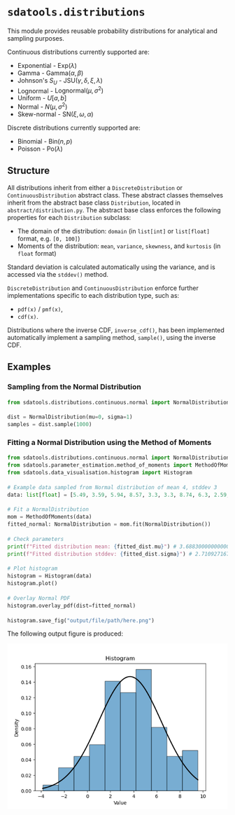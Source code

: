 # `sdatools.distributions`

This module provides reusable probability distributions for analytical and sampling purposes.

Continuous distributions currently supported are:

- Exponential - $\text{Exp}(\lambda)$
- Gamma - $\text{Gamma}(\alpha, \beta)$
- Johnson's $S_U$ - $\text{JSU}(\gamma, \delta, \xi, \lambda)$
- Lognormal - $\text{Lognormal}(\mu, \sigma^2)$
- Uniform - $U[a, b]$
- Normal - $N(\mu,\sigma^2)$
- Skew-normal - $\text{SN}(\xi, \omega, \alpha)$

Discrete distributions currently supported are:

- Binomial - $\text{Bin}(n, p)$
- Poisson - $\text{Po}(\lambda)$

## Structure

All distributions inherit from either a `DiscreteDistribution` or `ContinuousDistribution` abstract class. These abstract classes themselves inherit from the abstract base class `Distribution`, located in `abstract/distribution.py`. The abstract base class enforces the following properties for each `Distribution` subclass:

- The domain of the distribution: `domain` (in `list[int]` or `list[float]` format, e.g. `[0, 100]`)
- Moments of the distribution: `mean`, `variance`, `skewness`, and `kurtosis` (in `float` format)

Standard deviation is calculated automatically using the variance, and is accessed via the `stddev()` method.

`DiscreteDistribution` and `ContinuousDistribution` enforce further implementations specific to each distribution type, such as:

- `pdf(x)` / `pmf(x)`,
- `cdf(x)`.

Distributions where the inverse CDF, `inverse_cdf()`, has been implemented automatically implement a sampling method, `sample()`, using the inverse CDF.

## Examples

### Sampling from the Normal Distribution

```python
from sdatools.distributions.continuous.normal import NormalDistribution

dist = NormalDistribution(mu=0, sigma=1)
samples = dist.sample(1000) 
```

### Fitting a Normal Distribution using the Method of Moments

```python
from sdatools.distributions.continuous.normal import NormalDistribution
from sdatools.parameter_estimation.method_of_moments import MethodOfMoments
from sdatools.data_visualisation.histogram import Histogram

# Example data sampled from Normal distribution of mean 4, stddev 3
data: list[float] = [5.49, 3.59, 5.94, 8.57, 3.3, 3.3, 8.74, 6.3, 2.59, 5.63, 2.61, 2.6, 4.73, -1.74, -1.17, 2.31, 0.96, 4.94, 1.28, -0.24, 8.4, 3.32, 4.2, -0.27, 2.37, 4.33, 0.55, 5.13, 2.2, 3.12, 2.19, 9.56, 3.96, 0.83, 6.47, 0.34, 4.63, -1.88, 0.02, 4.59, 6.22, 4.51, 3.65, 3.1, -0.44, 1.84, 2.62, 7.17, 5.03, -1.29, 4.97, 2.84, 1.97, 5.84, 7.09, 6.79, 1.48, 3.07, 4.99, 6.93, 2.56, 3.44, 0.68, 0.41, 6.44, 8.07, 3.78, 7.01, 5.08, 2.06, 5.08, 8.61, 3.89, 8.69, -3.86, 6.47, 4.26, 3.1, 4.28, -1.96, 3.34, 5.07, 8.43, 2.45, 1.57, 2.49, 6.75, 4.99, 2.41, 5.54, 4.29, 6.91, 1.89, 3.02, 2.82, -0.39, 4.89, 4.78, 4.02, 3.3]
 
# Fit a NormalDistribution
mom = MethodOfMoments(data)
fitted_normal: NormalDistribution = mom.fit(NormalDistribution())

# Check parameters
print(f"Fitted distribution mean: {fitted_dist.mu}") # 3.6883000000000004
print(f"Fitted distribution stddev: {fitted_dist.sigma}") # 2.71092716796302

# Plot histogram
histogram = Histogram(data)
histogram.plot()

# Overlay Normal PDF
histogram.overlay_pdf(dist=fitted_normal)

histogram.save_fig("output/file/path/here.png")
```

The following output figure is produced:

<picture align="center">
  <source media="(prefers-color-scheme: dark)" srcset="images/fig1.png">
  <img alt="Histogram of Normally distributed data with Normal PDF overlay" src="images/fig1.png">
</picture>